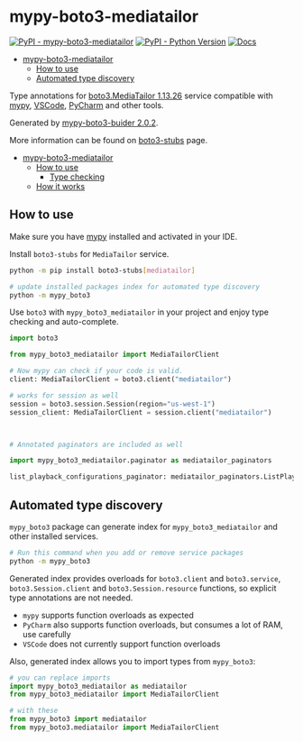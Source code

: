 # mypy-boto3-mediatailor

[![PyPI - mypy-boto3-mediatailor](https://img.shields.io/pypi/v/mypy-boto3-mediatailor.svg?color=blue)](https://pypi.org/project/mypy-boto3-mediatailor)
[![PyPI - Python Version](https://img.shields.io/pypi/pyversions/mypy-boto3-mediatailor.svg?color=blue)](https://pypi.org/project/mypy-boto3-mediatailor)
[![Docs](https://img.shields.io/readthedocs/mypy-boto3-builder.svg?color=blue)](https://mypy-boto3-builder.readthedocs.io/)

- [mypy-boto3-mediatailor](#mypy-boto3-mediatailor)
  - [How to use](#how-to-use)
  - [Automated type discovery](#automated-type-discovery)


Type annotations for
[boto3.MediaTailor 1.13.26](https://boto3.amazonaws.com/v1/documentation/api/1.13.26/reference/services/mediatailor.html#MediaTailor) service
compatible with [mypy](https://github.com/python/mypy), [VSCode](https://code.visualstudio.com/),
[PyCharm](https://www.jetbrains.com/pycharm/) and other tools.

Generated by [mypy-boto3-buider 2.0.2](https://github.com/vemel/mypy_boto3_builder).

More information can be found on [boto3-stubs](https://pypi.org/project/boto3-stubs/) page.

- [mypy-boto3-mediatailor](#mypy-boto3-mediatailor)
  - [How to use](#how-to-use)
    - [Type checking](#type-checking)
  - [How it works](#how-it-works)

## How to use

Make sure you have [mypy](https://github.com/python/mypy) installed and activated in your IDE.

Install `boto3-stubs` for `MediaTailor` service.

```bash
python -m pip install boto3-stubs[mediatailor]

# update installed packages index for automated type discovery
python -m mypy_boto3
```

Use `boto3` with `mypy_boto3_mediatailor` in your project and enjoy type checking and auto-complete.

```python
import boto3

from mypy_boto3_mediatailor import MediaTailorClient

# Now mypy can check if your code is valid.
client: MediaTailorClient = boto3.client("mediatailor")

# works for session as well
session = boto3.session.Session(region="us-west-1")
session_client: MediaTailorClient = session.client("mediatailor")



# Annotated paginators are included as well

import mypy_boto3_mediatailor.paginator as mediatailor_paginators

list_playback_configurations_paginator: mediatailor_paginators.ListPlaybackConfigurationsPaginator = client.get_paginator("list_playback_configurations")
```

## Automated type discovery

`mypy_boto3` package can generate index for `mypy_boto3_mediatailor` and other installed services.

```bash
# Run this command when you add or remove service packages
python -m mypy_boto3
```

Generated index provides overloads for `boto3.client` and `boto3.service`,
`boto3.Session.client` and `boto3.Session.resource` functions,
so explicit type annotations are not needed.

- `mypy` supports function overloads as expected
- `PyCharm` also supports function overloads, but consumes a lot of RAM, use carefully
- `VSCode` does not currently support function overloads

Also, generated index allows you to import types from `mypy_boto3`:

```python
# you can replace imports
import mypy_boto3_mediatailor as mediatailor
from mypy_boto3_mediatailor import MediaTailorClient

# with these
from mypy_boto3 import mediatailor
from mypy_boto3.mediatailor import MediaTailorClient
```